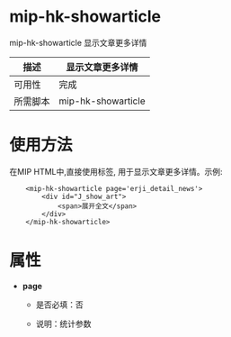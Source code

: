 ﻿# mip-hk-showarticle

mip-hk-showarticle 显示文章更多详情

| 描述 | 显示文章更多详情|
|---|---|
|可用性	|完成 |
|所需脚本| mip-hk-showarticle |

# 使用方法

在MIP HTML中,直接使用标签, 用于显示文章更多详情。示例:
```
    <mip-hk-showarticle page='erji_detail_news'>
        <div id="J_show_art">
            <span>展开全文</span>
        </div>
    </mip-hk-showarticle>
```
# 属性

- **page**

    - 是否必填：否

    - 说明：统计参数

